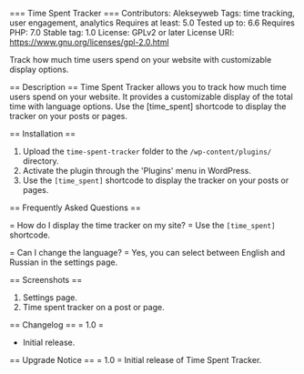 === Time Spent Tracker ===
Contributors: Alekseyweb
Tags: time tracking, user engagement, analytics
Requires at least: 5.0
Tested up to: 6.6
Requires PHP: 7.0
Stable tag: 1.0
License: GPLv2 or later
License URI: https://www.gnu.org/licenses/gpl-2.0.html

Track how much time users spend on your website with customizable display options.

== Description ==
Time Spent Tracker allows you to track how much time users spend on your website. It provides a customizable display of the total time with language options. Use the [time_spent] shortcode to display the tracker on your posts or pages.

== Installation ==
1. Upload the `time-spent-tracker` folder to the `/wp-content/plugins/` directory.
2. Activate the plugin through the 'Plugins' menu in WordPress.
3. Use the `[time_spent]` shortcode to display the tracker on your posts or pages.

== Frequently Asked Questions ==

= How do I display the time tracker on my site? =
Use the `[time_spent]` shortcode.

= Can I change the language? =
Yes, you can select between English and Russian in the settings page.

== Screenshots ==
1. Settings page.
2. Time spent tracker on a post or page.

== Changelog ==
= 1.0 =
* Initial release.

== Upgrade Notice ==
= 1.0 =
Initial release of Time Spent Tracker.
